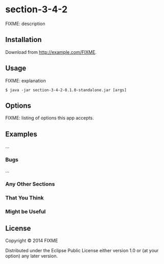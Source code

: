 # section-3-4-2

FIXME: description

## Installation

Download from http://example.com/FIXME.

## Usage

FIXME: explanation

    $ java -jar section-3-4-2-0.1.0-standalone.jar [args]

## Options

FIXME: listing of options this app accepts.

## Examples

...

### Bugs

...

### Any Other Sections
### That You Think
### Might be Useful

## License

Copyright © 2014 FIXME

Distributed under the Eclipse Public License either version 1.0 or (at
your option) any later version.
